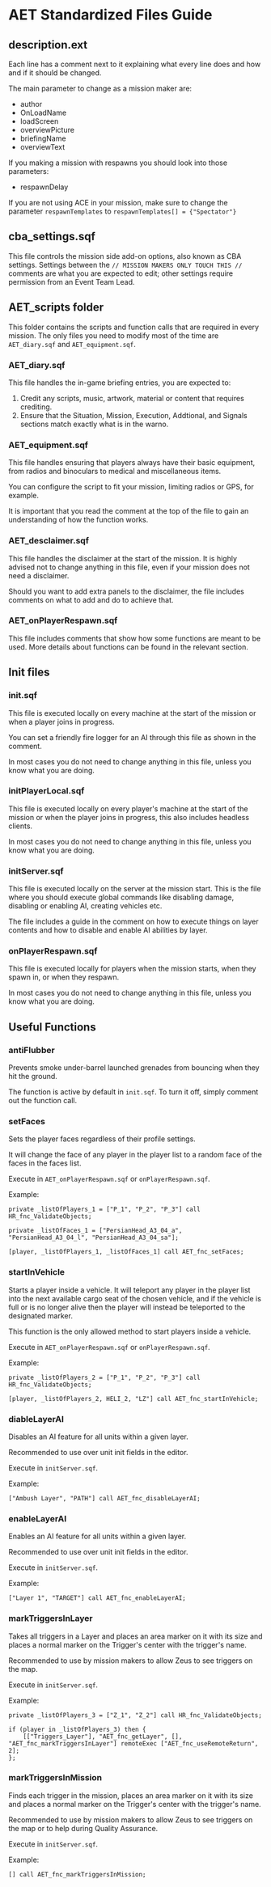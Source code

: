 # AET Standardized Files Guide
## description.ext
Each line has a comment next to it explaining what every line does and how and if it should be changed.

The main parameter to change as a mission maker are:
* author
* OnLoadName
* loadScreen
* overviewPicture
* briefingName
* overviewText

If you making a mission with respawns you should look into those parameters:
* respawnDelay

If you are not using ACE in your mission, make sure to change the parameter `respawnTemplates` to `respawnTemplates[] = {"Spectator"}`

## cba_settings.sqf
This file controls the mission side add-on options, also known as CBA settings.
Settings between the `// MISSION MAKERS ONLY TOUCH THIS //` comments are what you are expected to edit; other settings require permission from an Event Team Lead.

## AET_scripts folder
This folder contains the scripts and function calls that are required in every mission.
The only files you need to modify most of the time are `AET_diary.sqf` and `AET_equipment.sqf`.
### AET_diary.sqf
This file handles the in-game briefing entries, you are expected to:
1. Credit any scripts, music, artwork, material or content that requires crediting.
2. Ensure that the Situation, Mission, Execution, Addtional, and Signals sections match exactly what is in the warno.

### AET_equipment.sqf
This file handles ensuring that players always have their basic equipment, from radios and binoculars to medical and miscellaneous items.

You can configure the script to fit your mission, limiting radios or GPS, for example.

It is important that you read the comment at the top of the file to gain an understanding of how the function works.

### AET_desclaimer.sqf
This file handles the disclaimer at the start of the mission. It is highly advised not to change anything in this file, even if your mission does not need a disclaimer.

Should you want to add extra panels to the disclaimer, the file includes comments on what to add and do to achieve that.

### AET_onPlayerRespawn.sqf
This file includes comments that show how some functions are meant to be used. More details about functions can be found in the relevant section.

## Init files
### init.sqf
This file is executed locally on every machine at the start of the mission or when a player joins in progress.

You can set a friendly fire logger for an AI through this file as shown in the comment.

In most cases you do not need to change anything in this file, unless you know what you are doing.

### initPlayerLocal.sqf
This file is executed locally on every player's machine at the start of the mission or when the player joins in progress, this also includes headless clients.

In most cases you do not need to change anything in this file, unless you know what you are doing.

### initServer.sqf
This file is executed locally on the server at the mission start. This is the file where you should execute global commands like disabling damage, disabling or enabling AI, creating vehicles etc.

The file includes a guide in the comment on how to execute things on layer contents and how to disable and enable AI abilities by layer.

### onPlayerRespawn.sqf
This file is executed locally for players when the mission starts, when they spawn in, or when they respawn.

In most cases you do not need to change anything in this file, unless you know what you are doing.

## Useful Functions
### antiFlubber
Prevents smoke under-barrel launched grenades from bouncing when they hit the ground.

The function is active by default in `init.sqf`. To turn it off, simply comment out the function call.

### setFaces
Sets the player faces regardless of their profile settings.

It will change the face of any player in the player list to a random face of the faces in the faces list.

Execute in `AET_onPlayerRespawn.sqf` or `onPlayerRespawn.sqf`.

Example:
```sqf
private _listOfPlayers_1 = ["P_1", "P_2", "P_3"] call HR_fnc_ValidateObjects;

private _listOfFaces_1 = ["PersianHead_A3_04_a", "PersianHead_A3_04_l", "PersianHead_A3_04_sa"];

[player, _listOfPlayers_1, _listOfFaces_1] call AET_fnc_setFaces;
```

### startInVehicle
Starts a player inside a vehicle. It will teleport any player in the player list into the next available cargo seat of the chosen vehicle, and if the vehicle is full or is no longer alive then the player will instead be teleported to the designated marker.

This function is the only allowed method to start players inside a vehicle.

Execute in `AET_onPlayerRespawn.sqf` or `onPlayerRespawn.sqf`.

Example:
```sqf
private _listOfPlayers_2 = ["P_1", "P_2", "P_3"] call HR_fnc_ValidateObjects;

[player, _listOfPlayers_2, HELI_2, "LZ"] call AET_fnc_startInVehicle;
```

### diableLayerAI
Disables an AI feature for all units within a given layer.

Recommended to use over unit init fields in the editor.

Execute in `initServer.sqf`.

Example:
```sqf
["Ambush Layer", "PATH"] call AET_fnc_disableLayerAI;
```

### enableLayerAI
Enables an AI feature for all units within a given layer.

Recommended to use over unit init fields in the editor.

Execute in `initServer.sqf`.

Example:
```sqf
["Layer 1", "TARGET"] call AET_fnc_enableLayerAI;
```

### markTriggersInLayer
Takes all triggers in a Layer and places an area marker on it with its size and places a normal marker on the Trigger's center with the trigger's name.

Recommended to use by mission makers to allow Zeus to see triggers on the map.

Execute in `initServer.sqf`.

Example:
```sqf
private _listOfPlayers_3 = ["Z_1", "Z_2"] call HR_fnc_ValidateObjects;

if (player in _listOfPlayers_3) then {
	[["Triggers_Layer"], "AET_fnc_getLayer", [], "AET_fnc_markTriggersInLayer"] remoteExec ["AET_fnc_useRemoteReturn", 2];
};
```

### markTriggersInMission
Finds each trigger in the mission, places an area marker on it with its size and places a normal marker on the Trigger's center with the trigger's name.

Recommended to use by mission makers to allow Zeus to see triggers on the map or to help during Quality Assurance.

Execute in `initServer.sqf`.

Example:
```sqf
[] call AET_fnc_markTriggersInMission;
```